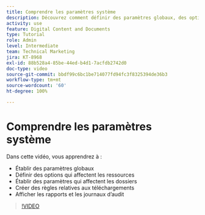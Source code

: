 ```yaml
---
title: Comprendre les paramètres système
description: Découvrez comment définir des paramètres globaux, des options de ressources et des paramètres de dossier, créer des règles de téléchargement et afficher des rapports et des journaux d’audit dans [!UICONTROL Workfront DAM].
activity: use
feature: Digital Content and Documents
type: Tutorial
role: Admin
level: Intermediate
team: Technical Marketing
jira: KT-8968
exl-id: 88b528a4-85be-44ed-b4d1-7acfdb2742d0
doc-type: video
source-git-commit: bbdf99c6bc1be714077fd94fc3f8325394de36b3
workflow-type: tm+mt
source-wordcount: '60'
ht-degree: 100%

---
```


# Comprendre les paramètres système

Dans cette vidéo, vous apprendrez à :

* Établir des paramètres globaux
* Définir des options qui affectent les ressources
* Établir des paramètres qui affectent les dossiers
* Créer des règles relatives aux téléchargements
* Afficher les rapports et les journaux d’audit

>[!VIDEO](https://video.tv.adobe.com/v/3414461/?quality=12&learn=on&enablevpops=1&captions=fre_fr)

